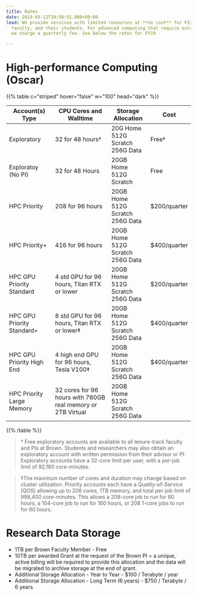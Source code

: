 ```yaml
---
title: Rates
date: 2019-03-12T10:58:51.000+00:00
lead: We provide services with limited resources at **no cost** for PIs, tenure-track
  faculty, and their students. For advanced computing that require extra resources,
  we charge a quarterly fee. See below the rates for FY19

---
```

# High-performance Computing (Oscar)

{{% table c="striped" hover="false" w="100" head="dark" %}}

| Account(s) Type | CPU Cores and Walltime | Storage Allocation | Cost |
| --- | --- | --- | --- |
| Exploratory | 32 for 48 hours† | 20G Home <br> 512G Scratch <br> 256G Data | Free† |
|Exploratoy (No PI) | 32 for 48 Hours | 20GB Home <br> 512G Scratch | Free
| HPC Priority |208 for 96 hours | 20GB Home <br> 512G Scratch <br> 256G Data | $200/quarter |
| HPC Priority+ | 416 for 96 hours | 20GB Home <br> 512G Scratch <br> 256G Data | $400/quarter |
| HPC GPU Priority Standard | 4 std GPU for 96 hours, Titan RTX or lower | 20GB Home <br> 512G Scratch <br> 256G Data | $200/quarter |
| HPC GPU Priority Standard+ | 8 std GPU for 96 hours, Titan RTX or lower‡ | 20GB Home <br> 512G Scratch <br> 256G Data | $400/quarter |
| HPC GPU Priority High End | 4 high end GPU for 96 hours, Tesla V100‡ | 20GB Home <br> 512G Scratch <br> 256G Data | $400/quarter |
| HPC Priority Large Memory | 32 cores for 96 hours with 760GB real memory or 2TB Virtual | 20GB Home <br> 512G Scratch <br> 256G Data |

{{% /table %}}

> † Free exploratory accounts are available to all tenure-track faculty and PIs at Brown. Students and researchers may also obtain an exploratory account with written permission from their advisor or PI. Exploratory accounts have a 32-core limit per user, with a per-job limit of 92,160 core-minutes.

> ‡The maximum number of cores and duration may change based on cluster utilization. Priority accounts each have a Quality-of-Service (QOS) allowing up to 208 cores, 1TB memory, and total per-job limit of 998,400 core-minutes. This allows a 208-core job to run for 80 hours, a 104-core job to run for 160 hours, or 208 1-core jobs to run for 80 hours.

# Research Data Storage

* 1TB per Brown Faculty Member - Free
* 10TB per awarded Grant at the request of the Brown PI = a unique, active billing will be required to provide this allocation and the data will be migrated to archive storage at the end of grant.
* Additional Storage Allocation - Year to Year - $100 / Terabyte / year
* Additional Storage Allocation - Long Term (6 years) - $750 / Terabyte / 6 years



